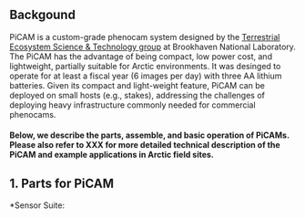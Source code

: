 ## Backgound
PiCAM is a custom-grade phenocam system designed by the [Terrestrial Ecosystem Science & Technology group](https://www.bnl.gov/envsci/testgroup/) at Brookhaven National Laboratory. The PiCAM has the advantage of being compact, low power cost, and lightweight, partially suitable for Arctic environments. It was desinged to operate for at least a fiscal year (6 images per day) with three AA lithium batteries. Given its compact and light-weight feature, PiCAM can be deployed on small hosts (e.g., stakes), addressing the challenges of deploying heavy infrastructure commonly needed for commercial phenocams.
#### Below, we describe the parts, assemble, and basic operation of PiCAMs. Please also refer to XXX for more detailed technical description of the PiCAM and example applications in Arctic field sites. 
## 1. Parts for PiCAM
*Sensor Suite:
